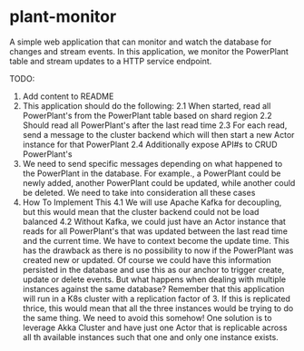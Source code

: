 # plant-monitor

A simple web application that can monitor and watch the database for changes and stream events. In this application, we monitor the PowerPlant 
table and stream updates to a HTTP service endpoint.

TODO:

1. Add content to README
2. This application should do the following:
   2.1 When started, read all PowerPlant's from the PowerPlant table based on shard region
   2.2 Should read all PowerPlant's after the last read time
   2.3 For each read, send a message to the cluster backend which will then start a new Actor instance for that PowerPlant
   2.4 Additionally expose API#s to CRUD PowerPlant's 
3. We need to send specific messages depending on what happened to the PowerPlant in the database. For example., a PowerPlant
   could be newly added, another PowerPlant could be updated, while another could be deleted. We need to take into consideration
   all these cases
4. How To Implement This
   4.1 We will use Apache Kafka for decoupling, but this would mean that the cluster backend could not be load balanced
   4.2 Without Kafka, we could just have an Actor instance that reads for all PowerPlant's that was updated between the last 
       read time and the current time. We have to context become the update time. This has the drawback as there is
       no possibility to now if the PowerPlant was created new or updated. Of course we could have this information persisted
       in the database and use this as our anchor to trigger create, update or delete events. But what happens when dealing with 
       multiple instances against the same database? Remember that this application will run in a K8s cluster with a replication
       factor of 3. If this is replicated thrice, this would mean that all the three instances would be trying to do the same
       thing. We need to avoid this somehow! One solution is to leverage Akka Cluster and have just one Actor that is replicable
       across all th available instances such that one and only one instance exists.    
      
